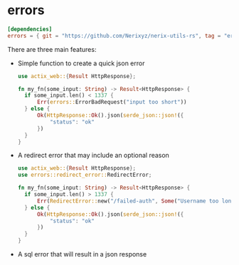 # errors

```toml
[dependencies]
errors = { git = "https://github.com/Nerixyz/nerix-utils-rs", tag = "errors-v0.1.0" }
```

There are three main features:

* Simple function to create a quick json error
    ```rust
  use actix_web::{Result HttpResponse};
  
  fn my_fn(some_input: String) -> Result<HttpResponse> {
      if some_input.len() < 1337 {
          Err(errors::ErrorBadRequest("input too short"))
      } else {
          Ok(HttpResponse::Ok().json(serde_json::json!({
              "status": "ok"
          })
      }
  }  
  
  ```
* A redirect error that may include an optional reason
    ```rust
  use actix_web::{Result HttpResponse};  
  use errors::redirect_error::RedirectError;
  
  fn my_fn(some_input: String) -> Result<HttpResponse> {
      if some_input.len() > 1337 {
          Err(RedirectError::new("/failed-auth", Some("Username too long")))
      } else {
          Ok(HttpResponse::Ok().json(serde_json::json!({
              "status": "ok"
          })
      }
  }  
  ```
  
* A sql error that will result in a json response